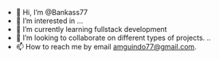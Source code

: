 - 👋 Hi, I’m @Bankass77
- 👀 I’m interested in ...
- 🌱 I’m currently learning fullstack development 
- 💞️ I’m looking to collaborate on  different types of projects. ..
- 📫 How to reach me by email amguindo77@gmail.com. 

<!---
Bankass77/Bankass77 is a ✨ special ✨ repository because its `README.md` (this file) appears on your GitHub profile.
You can click the Preview link to take a look at your changes.
--->
